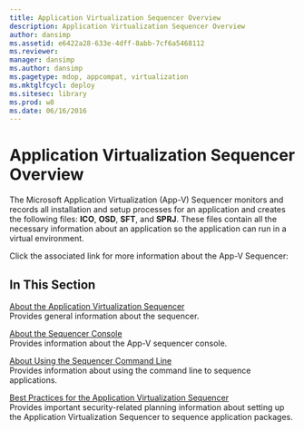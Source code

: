 ```yaml
---
title: Application Virtualization Sequencer Overview
description: Application Virtualization Sequencer Overview
author: dansimp
ms.assetid: e6422a28-633e-4dff-8abb-7cf6a5468112
ms.reviewer: 
manager: dansimp
ms.author: dansimp
ms.pagetype: mdop, appcompat, virtualization
ms.mktglfcycl: deploy
ms.sitesec: library
ms.prod: w8
ms.date: 06/16/2016
---
```



# Application Virtualization Sequencer Overview


The Microsoft Application Virtualization (App-V) Sequencer monitors and records all installation and setup processes for an application and creates the following files: **ICO**, **OSD**, **SFT**, and **SPRJ**. These files contain all the necessary information about an application so the application can run in a virtual environment.

Click the associated link for more information about the App-V Sequencer:

## In This Section


<a href="" id="about-the-application-virtualization-sequencer"></a>[About the Application Virtualization Sequencer](about-the-application-virtualization-sequencer.md)  
Provides general information about the sequencer.

<a href="" id="about-the-sequencer-console"></a>[About the Sequencer Console](about-the-sequencer-console.md)  
Provides information about the App-V sequencer console.

<a href="" id="about-using-the-sequencer-command-line"></a>[About Using the Sequencer Command Line](about-using-the-sequencer-command-line.md)  
Provides information about using the command line to sequence applications.

<a href="" id="best-practices-for-the-application-virtualization-sequencer"></a>[Best Practices for the Application Virtualization Sequencer](best-practices-for-the-application-virtualization-sequencer-sp1.md)  
Provides important security-related planning information about setting up the Application Virtualization Sequencer to sequence application packages.

 

 





